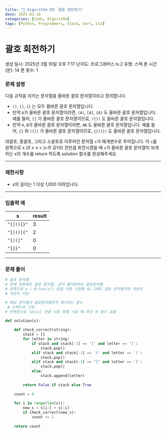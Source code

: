```yaml
---
title: "🧠 Algorithm 59: 괄호 회전하기"
date: 2025-03-10
categories: [Code, Algorithm]
tags: [Python, Programmers, Stack, Sort, Lv2]
---
```


# 괄호 회전하기

생성 일시: 2025년 3월 10일 오후 7:17
난이도: 프로그래머스 lv.2
유형: 스택
푼 시간 (분): 14
푼 횟수: 1

### **문제 설명**

다음 규칙을 지키는 문자열을 올바른 괄호 문자열이라고 정의합니다.

- `()`, `[]`, `{}` 는 모두 올바른 괄호 문자열입니다.
- 만약 `A`가 올바른 괄호 문자열이라면, `(A)`, `[A]`, `{A}` 도 올바른 괄호 문자열입니다. 예를 들어, `[]` 가 올바른 괄호 문자열이므로, `([])` 도 올바른 괄호 문자열입니다.
- 만약 `A`, `B`가 올바른 괄호 문자열이라면, `AB` 도 올바른 괄호 문자열입니다. 예를 들어, `{}` 와 `([])` 가 올바른 괄호 문자열이므로, `{}([])` 도 올바른 괄호 문자열입니다.

대괄호, 중괄호, 그리고 소괄호로 이루어진 문자열 `s`가 매개변수로 주어집니다. 이 `s`를 왼쪽으로 x (*0 ≤ x < (`s`의 길이)*) 칸만큼 회전시켰을 때 `s`가 올바른 괄호 문자열이 되게 하는 x의 개수를 return 하도록 solution 함수를 완성해주세요.

---

### 제한사항

- s의 길이는 1 이상 1,000 이하입니다.

---

### 입출력 예

| s | result |
| --- | --- |
| `"[](){}"` | 3 |
| `"}]()[{"` | 2 |
| `"[)(]"` | 0 |
| `"}}}"` | 0 |

---

### 문제 풀이

```python
# 괄호 문자열
# 안에 포함해도 괄호 문자열, 같이 붙어있어도 괄호문자열
# 왼쪽으로 x ( 0~len(s)) 만큼 이동 시켰을 때 그래도 괄호 문자열이면 카운트
# 카운트 리턴

# 해당 문자열이 괄호문자열인지 체크하는 함수
 # 스택으로 구현
# 반복문으로 len(s) 만큼 이동 정렬 시킬 때 마다 위 함수 호출

def solution(s):
    
    def check_correct(string):
        stack = []
        for letter in string:
            if stack and stack[-1] == '[' and letter == ']':
                stack.pop()
            elif stack and stack[-1] == '(' and letter == ')':
                stack.pop()
            elif stack and stack[-1] == "{" and letter == '}':
                stack.pop()
            else:
                stack.append(letter)
                
        return False if stack else True
    
    count = 0
    
    for i in range(len(s)):
        new_s = s[i:] + s[:i]
        if check_correct(new_s):
            count += 1
            
    return count
```